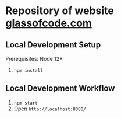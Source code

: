 # Repository of website [glassofcode.com](http://glassofcode.com/)

## Local Development Setup

Prerequisites: Node 12+

1. `npm install`

## Local Development Workflow

1. `npm start`
1. Open `http://localhost:8080/`
